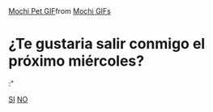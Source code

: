 <!DOCTYPE html>
<html lang="en">
<head>
    <meta charset="UTF-8">
    <meta name="viewport" content="width=device-width, initial-scale=1.0">
    <link rel="stylesheet" href="style.css">
    <title>Te gustaria salir el próximo viernes?</title>
</head>
<body>
    <div class="container">
        <div class="tenor-gif-embed" data-postid="2871482820979272488" data-share-method="host" data-aspect-ratio="1.28351" data-width="100%"><a href="https://tenor.com/view/mochi-pet-mochi-cat-cute-squiddy-gif-2871482820979272488">Mochi Pet GIF</a>from <a href="https://tenor.com/search/mochi-gifs">Mochi GIFs</a></div> <script type="text/javascript" async src="https://tenor.com/embed.js"></script>
        <h1>¿Te gustaria salir conmigo el próximo miércoles? </h1>
        <p>:"</p>
        <div class="btn">
            <a href="si.html">SI</a>
            <a href="no1.html">NO</a>
        </div>
    </div>
</body>
</html>
